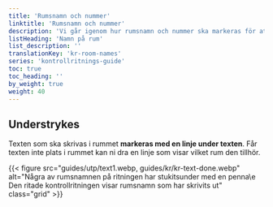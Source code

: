 ```yaml
---
title: 'Rumsnamn och nummer'
linktitle: 'Rumsnamn och nummer'
description: 'Vi går igenom hur rumsnamn och nummer ska markeras för att stå med på kontrollritningen'
listHeading: 'Namn på rum'
list_description: ''
translationKey: 'kr-room-names'
series: 'kontrollritnings-guide'
toc: true
toc_heading: ''
by_weight: true
weight: 40
---
```


## Understrykes

Texten som ska skrivas i rummet **markeras med en linje under texten**. Får texten inte plats i rummet kan ni dra en linje som visar vilket rum den tillhör.

{{< figure src="guides/utp/text1.webp, guides/kr/kr-text-done.webp" alt="Några av rumsnamnen på ritningen har stukitsunder med en penna\e Den ritade kontrollritningen visar rumsnamn som har skrivits ut" class="grid"  >}}